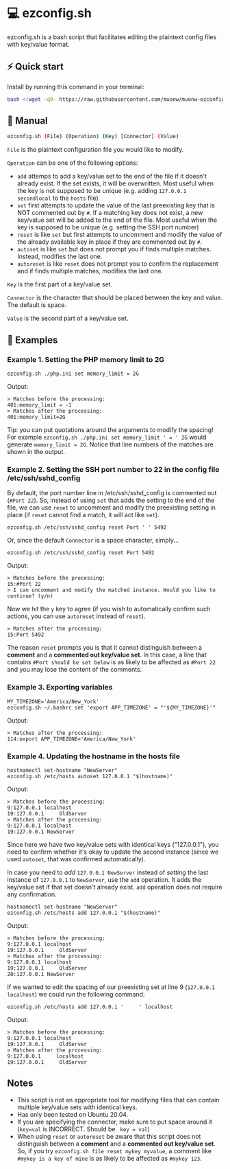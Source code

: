 # 💻 ezconfig.sh

ezconfig.sh is a bash script that facilitates editing the plaintext config files with key/value format.


## ⚡️ Quick start

Install by running this command in your terminal:

```sh
bash <(wget -qO- https://raw.githubusercontent.com/muonw/muonw-ezconfig.sh/main/installer.sh)
```


## 📖 Manual

```sh
ezconfig.sh (File) (Operation) (Key) [Connector] (Value)
```

`File` is the plaintext configuration file you would like to modify.

`Operation` can be one of the following options:
  - `add` attemps to add a key/value set to the end of the file if it doesn't already exist. If the set exists, it will be overwritten. Most useful when the key is not supposed to be unique (e.g. adding `127.0.0.1  secondlocal` to the `hosts` file)
  - `set` first attempts to update the value of the last preexisting key that is NOT commented out by `#`. If a matching key does not exist, a new key/value set will be added to the end of the file. Most useful when the key is supposed to be unique (e.g. setting the SSH port number)
  - `reset` is like `set` but first attempts to uncomment and modify the value of the already available key in place if they are commented out by `#`.
  - `autoset` is like `set` but does not prompt you if finds multiple matches. Instead, modifies the last one.
  - `autoreset` is like `reset` does not prompt you to confirm the replacement and if finds multiple matches, modifies the last one.

`Key` is the first part of a key/value set.

`Connector` is the character that should be placed between the key and value. The default is space.

`Value` is the second part of a key/value set.


## 👀 Examples

### Example 1. Setting the PHP memory limit to 2G

```
ezconfig.sh ./php.ini set memory_limit = 2G
```

Output:
```
> Matches before the processing:
401:memory_limit = -1
> Matches after the processing:
401:memory_limit=2G
```
Tip: you can put quotations around the arguments to modify the spacing! For example `ezconfig.sh ./php.ini set memory_limit ' = ' 2G` would generate `memory_limit = 2G`. Notice that line numbers of the matches are shown in the output.

### Example 2. Setting the SSH port number to 22 in the config file /etc/ssh/sshd_config

By default, the port number line in /etc/ssh/sshd_config is commented out (`#Port 22`). So, instead of using `set` that adds the setting to the end of the file, we can use `reset` to uncomment and modify the preexisting setting in place (if `reset` cannot find a match, it will act like `set`).

```
ezconfig.sh /etc/ssh/sshd_config reset Port ' ' 5492
```

Or, since the default `Connector` is a space character, simply...

```
ezconfig.sh /etc/ssh/sshd_config reset Port 5492
```

Output:
```
> Matches before the processing:
15:#Port 22
> I can uncomment and modify the matched instance. Would you like to continue? (y/n)
```
Now we hit the `y` key to agree (if you wish to automatically confirm such actions, you can use `autoreset` instead of `reset`). 
```
> Matches after the processing:
15:Port 5492
```
The reason `reset` prompts you is that it cannot distinguish between a **comment** and a **commented out key/value set**. In this case, a line that contains `#Port should be set below` is as likely to be affected as `#Port 22` and you may lose the content of the comments.

### Example 3. Exporting variables

```
MY_TIMEZONE='America/New_York'
ezconfig.sh ~/.bashrc set 'export APP_TIMEZONE' = "'${MY_TIMEZONE}'"
```
Output:
```
> Matches after the processing:
114:export APP_TIMEZONE='America/New_York'
```

### Example 4. Updating the hostname in the hosts file
```
hostnamectl set-hostname "NewServer"
ezconfig.sh /etc/hosts autoset 127.0.0.1 "$(hostname)"
```

Output:
```
> Matches before the processing:
9:127.0.0.1 localhost
19:127.0.0.1     OldServer
> Matches after the processing:
9:127.0.0.1 localhost
19:127.0.0.1 NewServer
```
Since here we have two key/value sets with identical keys ("127.0.0.1"), you need to confirm whether it's okay to update the second instance (since we used `autoset`, that was confirmed automatically).

In case you need to *add* `127.0.0.1 NewServer` instead of *setting* the last instance of `127.0.0.1` to `NewServer`, use the `add` operation. It adds the key/value set if that set doesn't already exist. `add` operation does not require any confirmation.
```
hostnamectl set-hostname "NewServer"
ezconfig.sh /etc/hosts add 127.0.0.1 "$(hostname)"
```
Output:
```
> Matches before the processing:
9:127.0.0.1 localhost
19:127.0.0.1     OldServer
> Matches after the processing:
9:127.0.0.1 localhost
19:127.0.0.1     OldServer
20:127.0.0.1 NewServer
```
If we wanted to edit the spacing of our preexisting set at line 9 (`127.0.0.1 localhost`) we could run the following command:
```
ezconfig.sh /etc/hosts add 127.0.0.1 '     ' localhost
```
Output:
```
> Matches before the processing:
9:127.0.0.1 localhost
19:127.0.0.1     OldServer
> Matches after the processing:
9:127.0.0.1     localhost
19:127.0.0.1     OldServer
```

## Notes
- This script is not an appropriate tool for modifying files that can contain multiple key/value sets with identical keys.
- Has only been tested on Ubuntu 20.04.
- If you are specifying the connector, make sure to put space around it (`key=val` is INCORRECT. Should be ` key = val`)
- When using `reset` or `autoreset` be aware that this script does not distinguish between a **comment** and a **commented out key/value set**. So, if you try `ezconfig.sh file reset mykey myvalue`, a comment like `#mykey is a key of mine` is as likely to be affected as `#mykey 123`.

